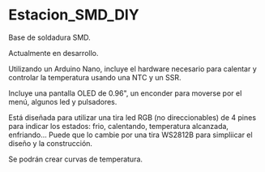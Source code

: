 # Estacion_SMD_DIY
Base de soldadura SMD.

Actualmente en desarrollo.

Utilizando un Arduino Nano, incluye el hardware necesario para calentar y controlar la temperatura usando una NTC y un SSR.

Incluye una pantalla OLED de 0.96", un enconder para moverse por el menú, algunos led y pulsadores.

Está diseñada para utilizar una tira led RGB (no direccionables) de 4 pines para indicar los estados: frio, calentando, temperatura alcanzada, enfriando...
Puede que lo cambie por una tira WS2812B para simpliicar el diseño y la construcción.

Se podrán crear curvas de temperatura.
